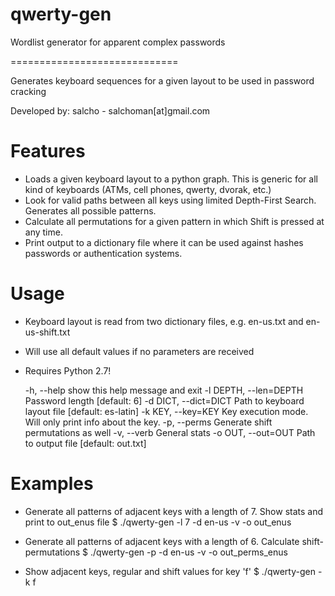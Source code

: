 qwerty-gen
==========

Wordlist generator for apparent complex passwords

=============================

Generates keyboard sequences for a given layout to be used in password cracking

Developed by: salcho - salchoman[at]gmail.com


Features
==========
* Loads a given keyboard layout to a python graph. This is generic for all kind of keyboards (ATMs, cell phones, qwerty,   dvorak, etc.)
* Look for valid paths between all keys using limited Depth-First Search. Generates all possible patterns.
* Calculate all permutations for a given pattern in which Shift is pressed at any time.
* Print output to a dictionary file where it can be used against hashes passwords or authentication systems.


Usage
==========

* Keyboard layout is read from two dictionary files, e.g. en-us.txt and en-us-shift.txt
* Will use all default values if no parameters are received
* Requires Python 2.7!

  -h, --help            show this help message and exit
  -l DEPTH, --len=DEPTH
                        Password length [default: 6]
  -d DICT, --dict=DICT  Path to keyboard layout file [default: es-latin]
  -k KEY, --key=KEY     Key execution mode. Will only print info about the
                        key.
  -p, --perms           Generate shift permutations as well
  -v, --verb            General stats
  -o OUT, --out=OUT     Path to output file [default: out.txt]
  
  
Examples
===========
  * Generate all patterns of adjacent keys with a length of 7. Show stats and print to out_enus file
        $ ./qwerty-gen -l 7 -d en-us -v -o out_enus

  * Generate all patterns of adjacent keys with a length of 6. Calculate shift-permutations
        $ ./qwerty-gen -p -d en-us -v -o out_perms_enus

  * Show adjacent keys, regular and shift values for key 'f'
        $ ./qwerty-gen -k f
